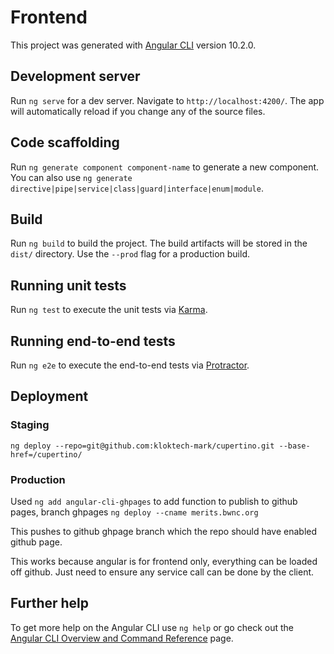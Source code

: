 # Frontend

This project was generated with [Angular CLI](https://github.com/angular/angular-cli) version 10.2.0.

## Development server

Run `ng serve` for a dev server. Navigate to `http://localhost:4200/`. The app will automatically reload if you change any of the source files.

## Code scaffolding

Run `ng generate component component-name` to generate a new component. You can also use `ng generate directive|pipe|service|class|guard|interface|enum|module`.

## Build

Run `ng build` to build the project. The build artifacts will be stored in the `dist/` directory. Use the `--prod` flag for a production build.

## Running unit tests

Run `ng test` to execute the unit tests via [Karma](https://karma-runner.github.io).

## Running end-to-end tests

Run `ng e2e` to execute the end-to-end tests via [Protractor](http://www.protractortest.org/).

## Deployment
### Staging
`ng deploy --repo=git@github.com:kloktech-mark/cupertino.git --base-href=/cupertino/`

### Production
Used `ng add angular-cli-ghpages` to add function to publish to github pages, branch ghpages
`ng deploy --cname merits.bwnc.org`

This pushes to github ghpage branch which the repo should have enabled github page.

This works because angular is for frontend only, everything can be loaded off github.  Just need to ensure any service call can be done by the client.

## Further help

To get more help on the Angular CLI use `ng help` or go check out the [Angular CLI Overview and Command Reference](https://angular.io/cli) page.
